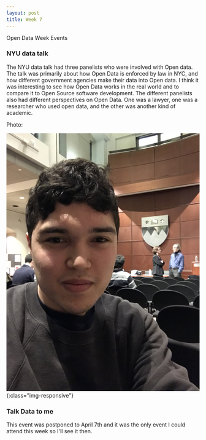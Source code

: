 ```yaml
---
layout: post
title: Week 7
---
```


Open Data Week Events

### NYU data talk
The NYU data talk had three panelists who were involved with Open data. The talk was primarily about how Open Data is enforced by law in NYC, and how different government agencies make their data into Open data. I think it was interesting to see how Open Data works in the real world and to compare it to Open Source software development. The different panelists also had different perspectives on Open Data. One was a lawyer, one was a researcher who used open data, and the other was another kind of academic. 

Photo:

![image-title-here](../images/mh_talk1.JPG){:class="img-responsive"}


### Talk Data to me
This event was postponed to April 7th and it was the only event I could attend this week so I'll see it then.
